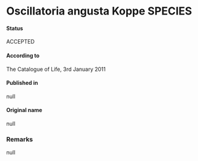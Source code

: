# Oscillatoria angusta Koppe SPECIES

#### Status
ACCEPTED

#### According to
The Catalogue of Life, 3rd January 2011

#### Published in
null

#### Original name
null

### Remarks
null